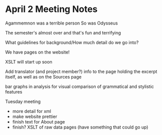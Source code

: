 # April 2 Meeting Notes

Agammemnon was a terrible person
So was Odysseus

The semester's almost over and that's fun and terrifying

What guidelines for background/How much detail do we go into?

We have pages on the website!

XSLT will start up soon

Add translator (and project member?) info to the page holding the excerpt itself, as well as on the Sources page

bar graphs in analysis for visual comparison of grammatical and stylistic features

Tuesday meeting
- more detail for xml
- make website prettier
- finish text for About page
- finish? XSLT of raw data pages (have something that could go up)